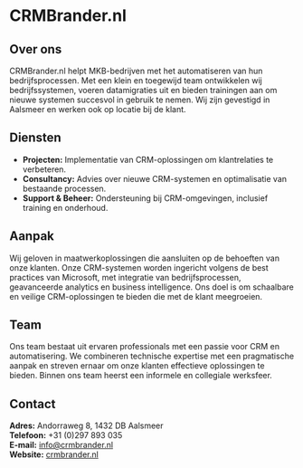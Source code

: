 # CRMBrander.nl

## Over ons

CRMBrander.nl helpt MKB-bedrijven met het automatiseren van hun bedrijfsprocessen. Met een klein en toegewijd team ontwikkelen wij bedrijfssystemen, voeren datamigraties uit en bieden trainingen aan om nieuwe systemen succesvol in gebruik te nemen. Wij zijn gevestigd in Aalsmeer en werken ook op locatie bij de klant.

## Diensten

- **Projecten:** Implementatie van CRM-oplossingen om klantrelaties te verbeteren.
- **Consultancy:** Advies over nieuwe CRM-systemen en optimalisatie van bestaande processen.
- **Support & Beheer:** Ondersteuning bij CRM-omgevingen, inclusief training en onderhoud.

## Aanpak

Wij geloven in maatwerkoplossingen die aansluiten op de behoeften van onze klanten. Onze CRM-systemen worden ingericht volgens de best practices van Microsoft, met integratie van bedrijfsprocessen, geavanceerde analytics en business intelligence. Ons doel is om schaalbare en veilige CRM-oplossingen te bieden die met de klant meegroeien.

## Team

Ons team bestaat uit ervaren professionals met een passie voor CRM en automatisering. We combineren technische expertise met een pragmatische aanpak en streven ernaar om onze klanten effectieve oplossingen te bieden. Binnen ons team heerst een informele en collegiale werksfeer.

## Contact

**Adres:** Andorraweg 8, 1432 DB Aalsmeer  
**Telefoon:** +31 (0)297 893 035  
**E-mail:** <info@crmbrander.nl>  
**Website:** [crmbrander.nl](https://crmbrander.nl)
